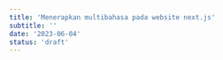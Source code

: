 ```yaml
---
title: 'Menerapkan multibahasa pada website next.js'
subtitle: ''
date: '2023-06-04'
status: 'draft'
---
```


